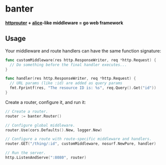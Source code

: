 # banter
**[httprouter](https://github.com/julienschmidt/httprouter) +
[alice](https://github.com/justinas/alice)-like middleware = go web framework**


## Usage

Your middleware and route handlers can have the same function signature:
```go
func customMiddleware(res http.ResponseWriter, req *http.Request) {
  // Do something before the final handler executes...
}

func handler(res http.ResponseWriter, req *http.Request) {
  // URL params (like :id) are added as query params
  fmt.Fprintf(res, "The resource ID is: %s", req.Query().Get("id"))
}
```

Create a router, configure it, and run it:
```go
// Create a router.
router := banter.Router()

// Configure global middleware.
router.Use(cors.Defaults().New, logger.New)

// Configure a route with route-specific middleware and handlers.
router.GET("/thing/:id", customMiddleware, nosurf.NewPure, handler)

// Run the server.
http.ListenAndServe(":8080", router)
```
